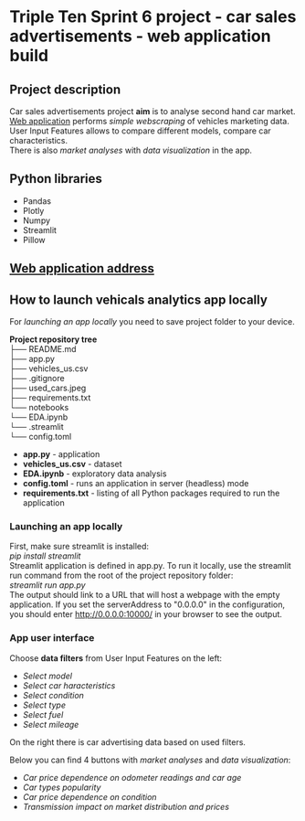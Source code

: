 # Triple Ten Sprint 6 project - car sales advertisements - web application build

## Project description

Car sales advertisements project **aim** is to analyse second hand car market.<br />
[Web application](https://github.com/ravtsen/Project_sprint_6/blob/main/app.py) performs *simple webscraping* of vehicles marketing data.
User Input Features allows to compare different models, compare car characteristics.    
There is also *market analyses* with *data visualization* in the app.

## Python libraries 

* Pandas<br />
* Plotly<br /> 
* Numpy<br />
* Streamlit<br />
* Pillow<br />

## [Web application address](https://vehicles-analytics.onrender.com/)

## How to launch vehicals analytics app locally
For *launching an app locally* you need to save project folder to your device.

**Project repository tree**
<br />
├── README.md<br />
├── app.py<br />
├── vehicles_us.csv<br />
├── .gitignore<br />
├── used_cars.jpeg<br />
├── requirements.txt<br />
└── notebooks<br />
    └── EDA.ipynb<br />
└── .streamlit<br />
    └── config.toml<br />

* **app.py** - application<br />
* **vehicles_us.csv** - dataset<br />
* **EDA.ipynb** - exploratory data analysis<br />
* **config.toml** - runs an application in server (headless) mode<br />
* **requirements.txt** - listing of all Python packages required to run the application<br />

### Launching an app locally

First, make sure streamlit is installed:<br />
*pip install streamlit*<br />
Streamlit application is defined in app.py. To run it locally, use the streamlit run command from the root of the project repository folder:<br />
*streamlit run app.py*<br />
The output should link to a URL that will host a webpage with the empty application. If you set the serverAddress to "0.0.0.0" in the configuration, you should enter http://0.0.0.0:10000/ in your browser to see the output.

### App user interface

Choose **data filters** from User Input Features on the left:<br />

* *Select model*<br />
* *Select car haracteristics*<br />
* *Select condition*<br />
* *Select type*<br />
* *Select fuel*<br />
* *Select mileage*<br />

On the right there is car advertising data based on used filters.

Below you can find 4 buttons with *market analyses* and *data visualization*:<br />
* *Car price dependence on odometer readings and car age*<br />
* *Car types popularity*<br />
* *Car price dependence on condition*<br />
* *Transmission impact on market distribution and prices*<br />
